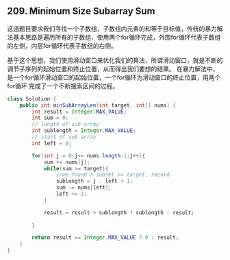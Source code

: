 ## 209. Minimum Size Subarray Sum

这道题目要求我们寻找一个子数组，子数组内元素的和等于目标值，传统的暴力解法基本思路是遍历所有的子数组，使用两个for循环完成，外围for循环代表子数组的左侧，内层for循环代表子数组的右侧。

基于这个思想，我们使用滑动窗口来优化我们的算法，所谓滑动窗口，就是不断的调节子序列的起始位置和终止位置，从而得出我们要想的结果。
在暴力解法中，是一个for循环滑动窗口的起始位置，一个for循环为滑动窗口的终止位置，用两个for循环 完成了一个不断搜索区间的过程。

```java
class Solution {
    public int minSubArrayLen(int target, int[] nums) {
        int result = Integer.MAX_VALUE;
        int sum = 0;
        // length of sub array
        int sublength = Integer.MAX_VALUE;
        // start of sub array
        int left = 0;

        for(int j = 0;j<= nums.length-1;j++){
            sum += nums[j];
            while(sum >= target){
                //we found a subset >= target, record
                sublength = j - left + 1; 
                sum -= nums[left];
                left += 1;
            }

            result = result > sublength ? sublength : result;
            
        }

        return result == Integer.MAX_VALUE ? 0 : result;
    }
}
```
